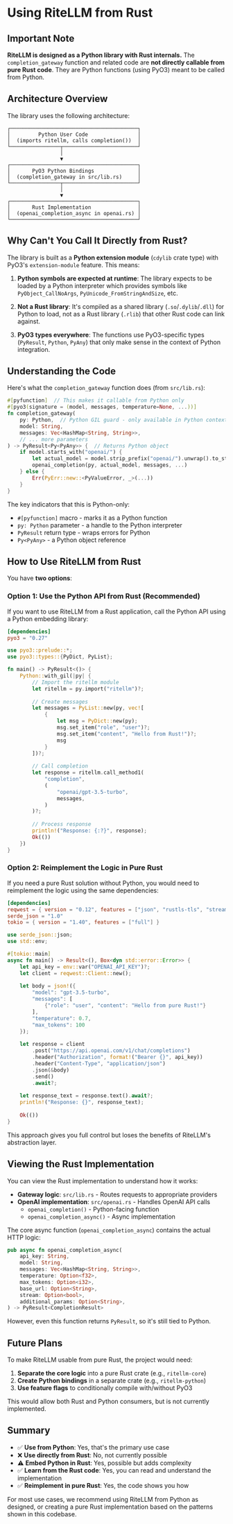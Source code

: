 # Using RiteLLM from Rust

## Important Note

**RiteLLM is designed as a Python library with Rust internals.** The `completion_gateway` function and related code are **not directly callable from pure Rust code**. They are Python functions (using PyO3) meant to be called from Python.

## Architecture Overview

The library uses the following architecture:

```
┌─────────────────────────────────────────┐
│         Python User Code                │
│  (imports ritellm, calls completion())  │
└────────────────┬────────────────────────┘
                 │
                 ▼
┌─────────────────────────────────────────┐
│       PyO3 Python Bindings              │
│  (completion_gateway in src/lib.rs)     │
└────────────────┬────────────────────────┘
                 │
                 ▼
┌─────────────────────────────────────────┐
│       Rust Implementation               │
│  (openai_completion_async in openai.rs) │
└─────────────────────────────────────────┘
```

## Why Can't You Call It Directly from Rust?

The library is built as a **Python extension module** (`cdylib` crate type) with PyO3's `extension-module` feature. This means:

1. **Python symbols are expected at runtime**: The library expects to be loaded by a Python interpreter which provides symbols like `PyObject_CallNoArgs`, `PyUnicode_FromStringAndSize`, etc.

2. **Not a Rust library**: It's compiled as a shared library (`.so`/`.dylib`/`.dll`) for Python to load, not as a Rust library (`.rlib`) that other Rust code can link against.

3. **PyO3 types everywhere**: The functions use PyO3-specific types (`PyResult`, `Python`, `PyAny`) that only make sense in the context of Python integration.

## Understanding the Code

Here's what the `completion_gateway` function does (from `src/lib.rs`):

```rust
#[pyfunction]  // This makes it callable from Python only
#[pyo3(signature = (model, messages, temperature=None, ...))]
fn completion_gateway(
    py: Python,  // Python GIL guard - only available in Python context
    model: String,
    messages: Vec<HashMap<String, String>>,
    // ... more parameters
) -> PyResult<Py<PyAny>> {  // Returns Python object
    if model.starts_with("openai/") {
        let actual_model = model.strip_prefix("openai/").unwrap().to_string();
        openai_completion(py, actual_model, messages, ...)
    } else {
        Err(PyErr::new::<PyValueError, _>(...))
    }
}
```

The key indicators that this is Python-only:
- `#[pyfunction]` macro - marks it as a Python function
- `py: Python` parameter - a handle to the Python interpreter
- `PyResult` return type - wraps errors for Python
- `Py<PyAny>` - a Python object reference

## How to Use RiteLLM from Rust

You have **two options**:

### Option 1: Use the Python API from Rust (Recommended)

If you want to use RiteLLM from a Rust application, call the Python API using a Python embedding library:

```toml
[dependencies]
pyo3 = "0.27"
```

```rust
use pyo3::prelude::*;
use pyo3::types::{PyDict, PyList};

fn main() -> PyResult<()> {
    Python::with_gil(|py| {
        // Import the ritellm module
        let ritellm = py.import("ritellm")?;
        
        // Create messages
        let messages = PyList::new(py, vec![
            {
                let msg = PyDict::new(py);
                msg.set_item("role", "user")?;
                msg.set_item("content", "Hello from Rust!")?;
                msg
            }
        ])?;
        
        // Call completion
        let response = ritellm.call_method1(
            "completion",
            (
                "openai/gpt-3.5-turbo",
                messages,
            )
        )?;
        
        // Process response
        println!("Response: {:?}", response);
        Ok(())
    })
}
```

### Option 2: Reimplement the Logic in Pure Rust

If you need a pure Rust solution without Python, you would need to reimplement the logic using the same dependencies:

```toml
[dependencies]
reqwest = { version = "0.12", features = ["json", "rustls-tls", "stream"] }
serde_json = "1.0"
tokio = { version = "1.40", features = ["full"] }
```

```rust
use serde_json::json;
use std::env;

#[tokio::main]
async fn main() -> Result<(), Box<dyn std::error::Error>> {
    let api_key = env::var("OPENAI_API_KEY")?;
    let client = reqwest::Client::new();
    
    let body = json!({
        "model": "gpt-3.5-turbo",
        "messages": [
            {"role": "user", "content": "Hello from pure Rust!"}
        ],
        "temperature": 0.7,
        "max_tokens": 100
    });
    
    let response = client
        .post("https://api.openai.com/v1/chat/completions")
        .header("Authorization", format!("Bearer {}", api_key))
        .header("Content-Type", "application/json")
        .json(&body)
        .send()
        .await?;
    
    let response_text = response.text().await?;
    println!("Response: {}", response_text);
    
    Ok(())
}
```

This approach gives you full control but loses the benefits of RiteLLM's abstraction layer.

## Viewing the Rust Implementation

You can view the Rust implementation to understand how it works:

- **Gateway logic**: `src/lib.rs` - Routes requests to appropriate providers
- **OpenAI implementation**: `src/openai.rs` - Handles OpenAI API calls
  - `openai_completion()` - Python-facing function
  - `openai_completion_async()` - Async implementation

The core async function (`openai_completion_async`) contains the actual HTTP logic:
```rust
pub async fn openai_completion_async(
    api_key: String,
    model: String,
    messages: Vec<HashMap<String, String>>,
    temperature: Option<f32>,
    max_tokens: Option<i32>,
    base_url: Option<String>,
    stream: Option<bool>,
    additional_params: Option<String>,
) -> PyResult<CompletionResult>
```

However, even this function returns `PyResult`, so it's still tied to Python.

## Future Plans

To make RiteLLM usable from pure Rust, the project would need:

1. **Separate the core logic** into a pure Rust crate (e.g., `ritellm-core`)
2. **Create Python bindings** in a separate crate (e.g., `ritellm-python`)
3. **Use feature flags** to conditionally compile with/without PyO3

This would allow both Rust and Python consumers, but is not currently implemented.

## Summary

- ✅ **Use from Python**: Yes, that's the primary use case
- ❌ **Use directly from Rust**: No, not currently possible
- ⚠️ **Embed Python in Rust**: Yes, possible but adds complexity
- ✅ **Learn from the Rust code**: Yes, you can read and understand the implementation
- ✅ **Reimplement in pure Rust**: Yes, the code shows you how

For most use cases, we recommend using RiteLLM from Python as designed, or creating a pure Rust implementation based on the patterns shown in this codebase.
